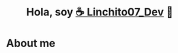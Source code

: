<div align="center">
<h1 align="center">Hola, soy <a href=""> ☕ Linchito07_Dev</a> 👋</h1>
</div>
<div align="left">
<h1>About me</h1>
</div>